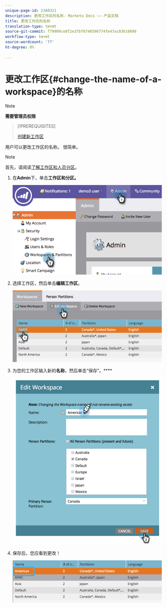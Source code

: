 ```yaml
---
unique-page-id: 2360321
description: 更改工作区的名称- Marketo Docs —— 产品文档
title: 更改工作区的名称
translation-type: tm+mt
source-git-commit: f79909ce8f2e37bf0748596774fe47ac03618696
workflow-type: tm+mt
source-wordcount: '77'
ht-degree: 0%

---
```



# 更改工作区{#change-the-name-of-a-workspace}的名称

>[!NOTE]
>
>**需要管理员权限**

>[!PREREQUISITES]
>
>[创建新工作区](/help/marketo/product-docs/administration/workspaces-and-person-partitions/create-a-new-workspace.md)

用户可以更改工作区的名称。 很简单。

>[!NOTE]
>
>首先，请阅读[了解工作区和人员分区](/help/marketo/product-docs/administration/workspaces-and-person-partitions/understanding-workspaces-and-person-partitions.md)。

1. 在&#x200B;**Admin**&#x200B;下，单击&#x200B;**工作区和分区。**

   ![](assets/image2014-9-17-11-3a8-3a28.png)

1. 选择工作区，然后单击&#x200B;**编辑工作区**。

   ![](assets/two-4.png)

1. 为您的工作区输入新的&#x200B;**名称**，然后单击“保存”。****

   ![](assets/three-4.png)

1. 保存后，您应看到更改！

   ![](assets/image2014-9-17-11-3a9-3a9.png)

